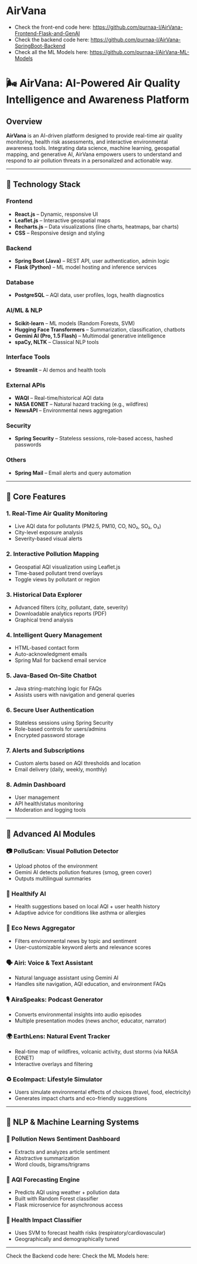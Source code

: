 # AirVana
- Check the front-end code here: https://github.com/purnaa-l/AirVana-Frontend-Flask-and-GenAI
- Check the backend code here: https://github.com/purnaa-l/AirVana-SpringBoot-Backend
- Check all the ML Models here: https://github.com/purnaa-l/AirVana-ML-Models

# 🌬️ AirVana: AI-Powered Air Quality Intelligence and Awareness Platform

## Overview

**AirVana** is an AI-driven platform designed to provide real-time air quality monitoring, health risk assessments, and interactive environmental awareness tools. Integrating data science, machine learning, geospatial mapping, and generative AI, AirVana empowers users to understand and respond to air pollution threats in a personalized and actionable way.

---

## 🔧 Technology Stack

### Frontend
- **React.js** – Dynamic, responsive UI
- **Leaflet.js** – Interactive geospatial maps
- **Recharts.js** – Data visualizations (line charts, heatmaps, bar charts)
- **CSS** – Responsive design and styling

### Backend
- **Spring Boot (Java)** – REST API, user authentication, admin logic
- **Flask (Python)** – ML model hosting and inference services

### Database
- **PostgreSQL** – AQI data, user profiles, logs, health diagnostics

### AI/ML & NLP
- **Scikit-learn** – ML models (Random Forests, SVM)
- **Hugging Face Transformers** – Summarization, classification, chatbots
- **Gemini AI (Pro, 1.5 Flash)** – Multimodal generative intelligence
- **spaCy, NLTK** – Classical NLP tools

### Interface Tools
- **Streamlit** – AI demos and health tools

### External APIs
- **WAQI** – Real-time/historical AQI data
- **NASA EONET** – Natural hazard tracking (e.g., wildfires)
- **NewsAPI** – Environmental news aggregation

### Security
- **Spring Security** – Stateless sessions, role-based access, hashed passwords

### Others
- **Spring Mail** – Email alerts and query automation

---

## 🌟 Core Features

### 1. Real-Time Air Quality Monitoring
- Live AQI data for pollutants (PM2.5, PM10, CO, NO₂, SO₂, O₃)
- City-level exposure analysis
- Severity-based visual alerts

### 2. Interactive Pollution Mapping
- Geospatial AQI visualization using Leaflet.js
- Time-based pollutant trend overlays
- Toggle views by pollutant or region

### 3. Historical Data Explorer
- Advanced filters (city, pollutant, date, severity)
- Downloadable analytics reports (PDF)
- Graphical trend analysis

### 4. Intelligent Query Management
- HTML-based contact form
- Auto-acknowledgment emails
- Spring Mail for backend email service

### 5. Java-Based On-Site Chatbot
- Java string-matching logic for FAQs
- Assists users with navigation and general queries

### 6. Secure User Authentication
- Stateless sessions using Spring Security
- Role-based controls for users/admins
- Encrypted password storage

### 7. Alerts and Subscriptions
- Custom alerts based on AQI thresholds and location
- Email delivery (daily, weekly, monthly)

### 8. Admin Dashboard
- User management
- API health/status monitoring
- Moderation and logging tools

---

## 🤖 Advanced AI Modules

### 📷 PolluScan: Visual Pollution Detector
- Upload photos of the environment
- Gemini AI detects pollution features (smog, green cover)
- Outputs multilingual summaries

### 🧠 Healthify AI
- Health suggestions based on local AQI + user health history
- Adaptive advice for conditions like asthma or allergies

### 📰 Eco News Aggregator
- Filters environmental news by topic and sentiment
- User-customizable keyword alerts and relevance scores

### 🗣️ Airi: Voice & Text Assistant
- Natural language assistant using Gemini AI
- Handles site navigation, AQI education, and environment FAQs

### 🎙️ AiraSpeaks: Podcast Generator
- Converts environmental insights into audio episodes
- Multiple presentation modes (news anchor, educator, narrator)

### 🌍 EarthLens: Natural Event Tracker
- Real-time map of wildfires, volcanic activity, dust storms (via NASA EONET)
- Interactive overlays and filtering

### ♻️ EcoImpact: Lifestyle Simulator
- Users simulate environmental effects of choices (travel, food, electricity)
- Generates impact charts and eco-friendly suggestions

---

## 🧬 NLP & Machine Learning Systems

### 🧾 Pollution News Sentiment Dashboard
- Extracts and analyzes article sentiment
- Abstractive summarization
- Word clouds, bigrams/trigrams

### 🔮 AQI Forecasting Engine
- Predicts AQI using weather + pollution data
- Built with Random Forest classifier
- Flask microservice for asynchronous access

### 🏥 Health Impact Classifier
- Uses SVM to forecast health risks (respiratory/cardiovascular)
- Geographically and demographically tuned

-----

Check the Backend code here: 
Check the ML Models here: 



